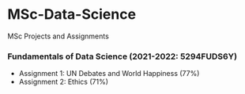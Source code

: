 # MSc-Data-Science
MSc Projects and Assignments

### Fundamentals of Data Science (2021-2022: 5294FUDS6Y)
- Assignment 1: UN Debates and World Happiness (77%)
- Assignment 2: Ethics (71%)

